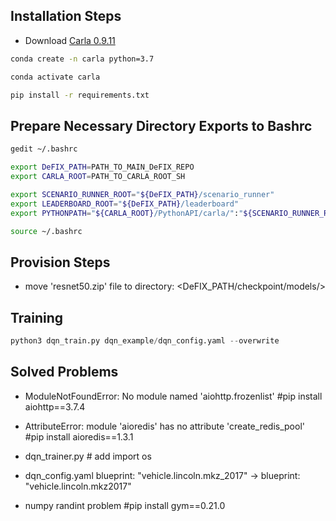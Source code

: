 ## Installation Steps

* Download [Carla 0.9.11](https://carla-releases.s3.eu-west-3.amazonaws.com/Linux/CARLA_0.9.11.tar.gz)

```sh
conda create -n carla python=3.7

conda activate carla

pip install -r requirements.txt
```

## Prepare Necessary Directory Exports to Bashrc

```sh
gedit ~/.bashrc

export DeFIX_PATH=PATH_TO_MAIN_DeFIX_REPO
export CARLA_ROOT=PATH_TO_CARLA_ROOT_SH

export SCENARIO_RUNNER_ROOT="${DeFIX_PATH}/scenario_runner"
export LEADERBOARD_ROOT="${DeFIX_PATH}/leaderboard"
export PYTHONPATH="${CARLA_ROOT}/PythonAPI/carla/":"${SCENARIO_RUNNER_ROOT}":"${LEADERBOARD_ROOT}":"${CARLA_ROOT}/PythonAPI/carla/dist/carla-0.9.11-py3.7-linux-x86_64.egg":${PYTHONPATH}

source ~/.bashrc
```

## Provision Steps

* move 'resnet50.zip' file to directory: <DeFIX_PATH/checkpoint/models/>

## Training

```python
python3 dqn_train.py dqn_example/dqn_config.yaml --overwrite
```

## Solved Problems

* ModuleNotFoundError: No module named 'aiohttp.frozenlist' #pip install aiohttp==3.7.4

* AttributeError: module 'aioredis' has no attribute 'create_redis_pool' #pip install aioredis==1.3.1

* dqn_trainer.py # add import os

* dqn_config.yaml blueprint: "vehicle.lincoln.mkz_2017" -> blueprint: "vehicle.lincoln.mkz2017"

* numpy randint problem #pip install gym==0.21.0
